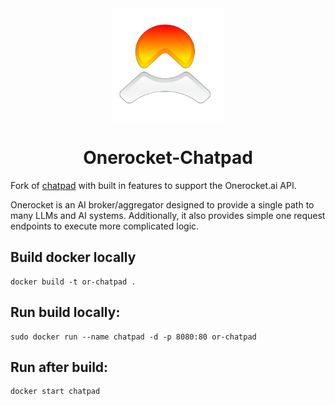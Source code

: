 <div align="center">
  <img src="src/assets/apple-touch-icon.png" alt="OneRocket Logo">
</div>

<h1 align="center">Onerocket-Chatpad</h1>

Fork of [chatpad](https://github.com/deiucanta/chatpad) with built in features to support the Onerocket.ai API. 

Onerocket is an AI broker/aggregator designed to provide a single path to many LLMs and AI systems. Additionally, it also provides simple one request endpoints to execute more complicated logic. 

## Build docker locally 

```
docker build -t or-chatpad .
```

## Run build locally: 

```
sudo docker run --name chatpad -d -p 8080:80 or-chatpad
```

## Run after build: 

```
docker start chatpad
```